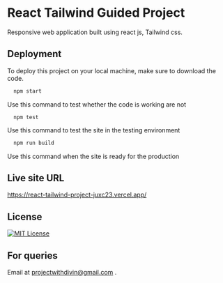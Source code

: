 # React Tailwind Guided Project

Responsive web application built using react js, Tailwind css.

## Deployment

To deploy this project on your local machine, make sure to download the code.

```bash
  npm start
```

Use this command to test whether the code is working are not

```
  npm test
```

Use this command to test the site in the testing environment

```bash
  npm run build
```

Use this command when the site is ready for the production

## Live site URL

https://react-tailwind-project-juxc23.vercel.app/

## License

[![MIT License](https://img.shields.io/badge/License-MIT-green.svg)](https://choosealicense.com/licenses/mit/)

## For queries

Email at projectwithdivin@gmail.com .

